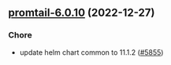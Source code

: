 

## [promtail-6.0.10](https://github.com/truecharts/charts/compare/promtail-6.0.9...promtail-6.0.10) (2022-12-27)

### Chore

- update helm chart common to 11.1.2 ([#5855](https://github.com/truecharts/charts/issues/5855))
  
  